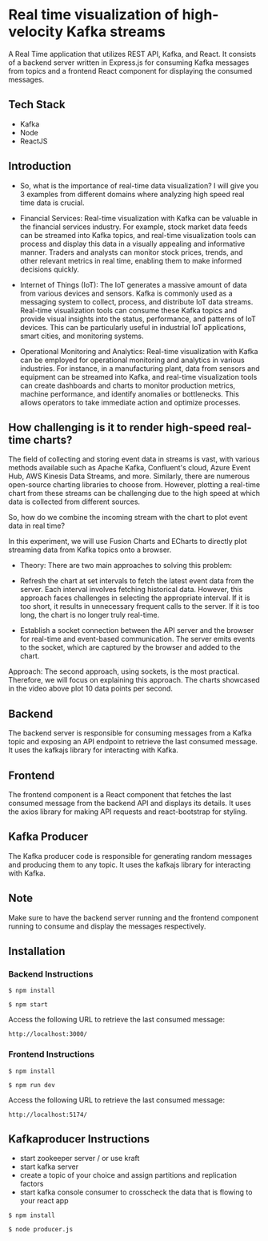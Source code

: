 # Real time visualization of high-velocity Kafka streams

 A Real Time application that utilizes REST API, Kafka, and React. It consists of a backend server written in Express.js for consuming Kafka messages from topics and a frontend React component for displaying the consumed messages.

## Tech Stack

- Kafka
- Node
- ReactJS

## Introduction 
- So, what is the importance of real-time data visualization? I will give you 3 examples from different domains where analyzing high speed real time data is crucial.

- Financial Services: Real-time visualization with Kafka can be valuable in the financial services industry. For example, stock market data feeds can be streamed into Kafka topics, and real-time visualization tools can process and display this data in a visually appealing and informative manner. Traders and analysts can monitor stock prices, trends, and other relevant metrics in real time, enabling them to make informed decisions quickly.

- Internet of Things (IoT): The IoT generates a massive amount of data from various devices and sensors. Kafka is commonly used as a messaging system to collect, process, and distribute IoT data streams. Real-time visualization tools can consume these Kafka topics and provide visual insights into the status, performance, and patterns of IoT devices. This can be particularly useful in industrial IoT applications, smart cities, and monitoring systems.

- Operational Monitoring and Analytics: Real-time visualization with Kafka can be employed for operational monitoring and analytics in various industries. For instance, in a manufacturing plant, data from sensors and equipment can be streamed into Kafka, and real-time visualization tools can create dashboards and charts to monitor production metrics, machine performance, and identify anomalies or bottlenecks. This allows operators to take immediate action and optimize processes.

## How challenging is it to render high-speed real-time charts?

The field of collecting and storing event data in streams is vast, with various methods available such as Apache Kafka, Confluent's cloud, Azure Event Hub, AWS Kinesis Data Streams, and more. Similarly, there are numerous open-source charting libraries to choose from. However, plotting a real-time chart from these streams can be challenging due to the high speed at which data is collected from different sources.

So, how do we combine the incoming stream with the chart to plot event data in real time?

In this experiment, we will use Fusion Charts and ECharts to directly plot streaming data from Kafka topics onto a browser.

- Theory:
There are two main approaches to solving this problem:

- Refresh the chart at set intervals to fetch the latest event data from the server. Each interval involves fetching historical data. However, this approach faces challenges in selecting the appropriate interval. If it is too short, it results in unnecessary frequent calls to the server. If it is too long, the chart is no longer truly real-time.

- Establish a socket connection between the API server and the browser for real-time and event-based communication. The server emits events to the socket, which are captured by the browser and added to the chart.

Approach:
The second approach, using sockets, is the most practical. Therefore, we will focus on explaining this approach. The charts showcased in the video above plot 10 data points per second.


## Backend
The backend server is responsible for consuming messages from a Kafka topic and exposing an API endpoint to retrieve the last consumed message. It uses the kafkajs library for interacting with Kafka.

## Frontend

The frontend component is a React component that fetches the last consumed message from the backend API and displays its details. It uses the axios library for making API requests and react-bootstrap for styling.

## Kafka Producer

The Kafka producer code is responsible for generating random messages and producing them to any topic. It uses the kafkajs library for interacting with Kafka.

## Note

Make sure to have the backend server running and the frontend component running to consume and display the messages respectively.

## Installation

### Backend Instructions

```
$ npm install

```

```
$ npm start

```

Access the following URL to retrieve the last consumed message:
```
http://localhost:3000/

```


### Frontend Instructions

```
$ npm install

```

```
$ npm run dev

```

Access the following URL to retrieve the last consumed message:
```
http://localhost:5174/

```

## Kafkaproducer Instructions

- start zookeeper server / or use kraft
- start kafka server 
- create a topic of your choice and assign partitions and replication factors 
- start kafka console consumer to crosscheck the data that is flowing to your react app 


```
$ npm install

```

```
$ node producer.js

```






